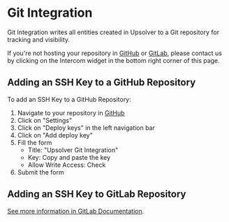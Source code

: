 # Git Integration

Git Integration writes all entities created in Upsolver to a Git repository for tracking and visibility.

If you're not hosting your repository in [GitHub](https://www.github.com) or [GitLab](https://www.gitlab.com), please contact us by clicking on the Intercom widget in the bottom right corner of this page.

## Adding an SSH Key to a GitHub Repository

To add an SSH Key to a GitHub Repository:

1. Navigate to your repository in [GitHub](https://www.github.com)
2. Click on "Settings"
3. Click on "Deploy keys" in the left navigation bar
4. Click on "Add deploy key"
5. Fill the form
   - Title: "Upsolver Git Integration"
   - Key: Copy and paste the key
   - Allow Write Access: Check
6. Submit the form


## Adding an SSH Key to GitLab Repository

[See more information in GitLab Documentation](https://docs.gitlab.com/ce/ssh/README.html#per-repository-deploy-keys).